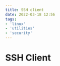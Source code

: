 ```yaml
---
title: SSH client
date: 2022-03-18 12:56
tags:
- 'linux'
- 'utilities'
- 'security'
---
```


# SSH Client
